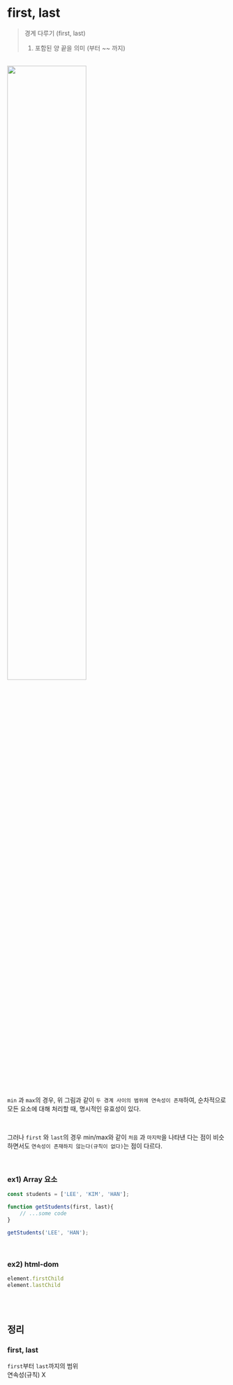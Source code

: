 # first, last

> 경계 다루기 (first, last)
> 1. 포함된 양 끝을 의미 (부터 ~~ 까지)

<br/>

<img src="https://user-images.githubusercontent.com/95308384/195274563-55ffa605-e30d-4c11-baea-26f0bb41d803.png" width=60% />


```min``` 과 ```max```의 경우, 위 그림과 같이 ```두 경계 사이의 범위에 연속성이 존재```하여, 순차적으로 모든 요소에 대해 처리할 때, 명시적인 유효성이 있다.

<br/>

그러나 ```first``` 와 ```last```의 경우 min/max와 같이 ```처음``` 과 ```마지막```을 나타낸 다는 점이 비슷하면서도 ```연속성이 존재하지 않는다(규칙이 없다)```는 점이 다르다.

<br/>

### ex1) Array 요소
```javascript
const students = ['LEE', 'KIM', 'HAN'];

function getStudents(first, last){
    // ...some code
}

getStudents('LEE', 'HAN');
```
<br/>

### ex2) html-dom
```javascript
element.firstChild
element.lastChild
```


<br>
<br>

## 정리
### first, last
```first```부터 ```last```까지의 범위<br/>
연속성(규칙) X